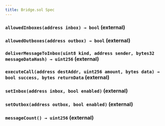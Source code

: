 ```yaml
---
title: Bridge.sol Spec
---
```


### `allowedInboxes(address inbox) → bool` (external)

### `allowedOutboxes(address outbox) → bool` (external)

### `deliverMessageToInbox(uint8 kind, address sender, bytes32 messageDataHash) → uint256` (external)

### `executeCall(address destAddr, uint256 amount, bytes data) → bool success, bytes returnData` (external)

### `setInbox(address inbox, bool enabled)` (external)

### `setOutbox(address outbox, bool enabled)` (external)

### `messageCount() → uint256` (external)
